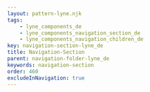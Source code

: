 ```yaml
---
layout: pattern-lyne.njk
tags: 
    - lyne_components_de
    - lyne_components_navigation_section_de
    - lyne_components_navigation_children_de
key: navigation-section-lyne_de
title: Navigation-Section
parent: navigation-folder-lyne_de
keywords: navigation-section
order: 460
excludeInNavigation: true
---
```

